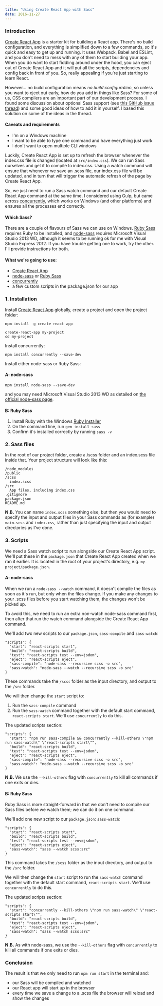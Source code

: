```yaml
---
title: "Using Create React App with Sass"
date: 2016-11-27
---
```


### Introduction

[Create React App](https://github.com/facebookincubator/create-react-app) is a starter kit for building a React app. There's no build configuration, and everything is simplified down to a few commands, so it's quick and easy to get up and running. It uses Webpack, Babel and ESLint, and you don't need to mess with any of them to start building your app. When you do want to start fiddling around under the hood, you can eject out of Create React App and it will put all the scripts, dependencies and config back in front of you. So, really appealing if you're just starting to learn React.

However... no build configuration means *no build configuration*, so unless you want to eject out early, how do you add in things like Sass? For some of us, CSS compilers are an important part of our development process. I found some discussion about optional Sass support (see [this GitHub issue thread](https://github.com/facebookincubator/create-react-app/issues/78)) and some good ideas of how to add it in yourself. I based this solution on some of the ideas in the thread.

<!--more-->

#### Caveats and requirements

- I'm on a Windows machine
- I want to be able to type one command and have everything just work
- I don't want to open multiple CLI windows

Luckily, Create React App is set up to refresh the browser whenever the index.css file is changed (located at `src/index.css`). We can run Sass ourselves and get it to compile to index.css. Using a watch command will ensure that whenever we save an .scss file, our index.css file will be updated, and in turn that will trigger the automatic refresh of the page by Create React App.

So, we just need to run a Sass watch command and our default Create React App command at the same time. I considered using Gulp, but came across [concurrently](https://github.com/kimmobrunfeldt/concurrently), which works on Windows (and other platforms) and ensures all the processes end correctly.

#### Which Sass?

There are a couple of flavours of Sass we can use on Windows. [Ruby Sass](http://sass-lang.com/install) requires Ruby to be installed, and [node-sass](https://github.com/sass/node-sass) requires Microsoft Visual Studio 2013 WD, although it seems to be running ok for me with Visual Studio Express 2012. If you have trouble getting one to work, try the other. I'll provide instructions for both.

#### What we're going to use:

- [Create React App](https://github.com/facebookincubator/create-react-app)
- [node-sass](https://github.com/sass/node-sass) or [Ruby Sass](http://sass-lang.com/install)
- [concurrently](https://github.com/kimmobrunfeldt/concurrently)
- a few custom scripts in the package.json for our app

### 1. Installation

Install [Create React App](https://github.com/facebookincubator/create-react-app) globally, create a project and open the project folder:

```
npm install -g create-react-app

create-react-app my-project
cd my-project
```

Install concurrently:

```
npm install concurrently --save-dev
```

Install either node-sass or Ruby Sass:

#### A: node-sass

```
npm install node-sass --save-dev
```
and you may need Microsoft Visual Studio 2013 WD as detailed on [the official node-sass page](https://github.com/sass/node-sass#install).

#### B: Ruby Sass

1. Install Ruby with the Windows [Ruby Installer](http://rubyinstaller.org/)
2. On the command line, run `gem install sass`
3. Confirm it's installed correctly by running `sass -v`

### 2. Sass files

In the root of our project folder, create a /scss folder and an index.scss file inside that. Your project structure will look like this:

```
/node_modules
/public
/scss
  index.scss
/src
  App files, including index.css
.gitignore
package.json
README.md
```

**N.B.** You can name `index.scss` something else, but then you would need to specify the input and output files in your Sass commands as (for example) `main.scss` and `index.css`, rather than just specifying the input and output directories as I've done.

### 3. Scripts

We need a Sass watch script to run alongside our Create React App script. We'll put these in the `package.json` that Create React App created when we ran it earlier. It is located in the root of your project's directory, e.g. `my-project/package.json`.

#### A: node-sass

When we run a `node-sass --watch` command, it doesn't compile the files as soon as it's run, but only when the files change. If you make any changes to your .scss files before you start watching them, the changes won't be picked up.

To avoid this, we need to run an extra non-watch node-sass command first, then after that run the watch command alongside the Create React App command.

We'll add two new scripts to our `package.json`, `sass-compile` and `sass-watch`:

```
"scripts": {
  "start": "react-scripts start",
  "build": "react-scripts build",
  "test": "react-scripts test --env=jsdom",
  "eject": "react-scripts eject",
  "sass-compile": "node-sass --recursive scss -o src",
  "sass-watch": "node-sass --watch --recursive scss -o src"
}
```

These commands take the `/scss` folder as the input directory, and output to the `/src` folder.

We will then change the `start` script to:

1. Run the `sass-compile` command
2. Run the `sass-watch` command together with the default start command, `react-scripts start`. We'll use `concurrently` to do this.

The updated scripts section:

```
"scripts": {
  "start": "npm run sass-compile && concurrently --kill-others \"npm run sass-watch\" \"react-scripts start\"",
  "build": "react-scripts build",
  "test": "react-scripts test --env=jsdom",
  "eject": "react-scripts eject",
  "sass-compile": "node-sass --recursive scss -o src",
  "sass-watch": "node-sass --watch --recursive scss -o src"
}
```

**N.B.** We use the `--kill-others` flag with `concurrently` to kill all commands if one exits or dies.

#### B: Ruby Sass

Ruby Sass is more straight-forward in that we don't need to compile our Sass files before we watch them; we can do it on one command.

We'll add one new script to our `package.json`: `sass-watch`:

```
"scripts": {
  "start": "react-scripts start",
  "build": "react-scripts build",
  "test": "react-scripts test --env=jsdom",
  "eject": "react-scripts eject",
  "sass-watch": "sass --watch scss:src"
}
```

This command takes the `/scss` folder as the input directory, and output to the `/src` folder.

We will then change the `start` script to run the `sass-watch` command together with the default start command, `react-scripts start`. We'll use `concurrently` to do this.

The updated scripts section:

```
"scripts": {
  "start": "concurrently --kill-others \"npm run sass-watch\" \"react-scripts start\"",
  "build": "react-scripts build",
  "test": "react-scripts test --env=jsdom",
  "eject": "react-scripts eject",
  "sass-watch": "sass --watch scss:src"
}
```

**N.B.** As with node-sass, we use the `--kill-others` flag with `concurrently` to kill all commands if one exits or dies.

### Conclusion

The result is that we only need to run `npm run start` in the terminal and:

- our Sass will be compiled and watched
- our React app will start up in the browser
- every time we save a change to a .scss file the browser will reload and show the changes
